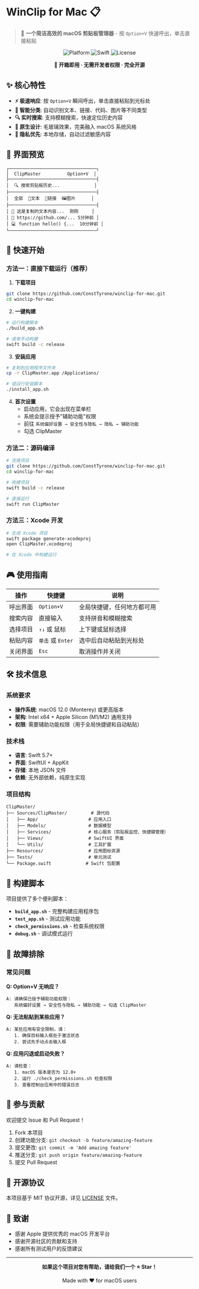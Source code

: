 # WinClip for Mac 📋

> 🎯 **一个简洁高效的 macOS 剪贴板管理器** - 按 `Option+V` 快速呼出，单击直接粘贴

<div align="center">

![Platform](https://img.shields.io/badge/macOS-12.0+-green?style=flat-square)
![Swift](https://img.shields.io/badge/Swift-5.7+-orange?style=flat-square)
![License](https://img.shields.io/badge/License-MIT-blue?style=flat-square)

**🚀 开箱即用 · 无需开发者权限 · 完全开源**

</div>

## ✨ 核心特性

- **⚡ 极速响应**: 按 `Option+V` 瞬间呼出，单击直接粘贴到光标处
- **🧠 智能分类**: 自动识别文本、链接、代码、图片等不同类型
- **🔍 实时搜索**: 支持模糊搜索，快速定位历史内容
- **🎨 原生设计**: 毛玻璃效果，完美融入 macOS 系统风格
- **🔐 隐私优先**: 本地存储，自动过滤敏感内容

## 📸 界面预览

```
┌─────────────────────────────────┐
│  ClipMaster          Option+V  │
├─────────────────────────────────┤
│  🔍 搜索剪贴板历史...             │
├─────────────────────────────────┤
│  全部  📝文本  🔗链接  🖼️图片      │
├─────────────────────────────────┤
│ 📝 这是复制的文本内容...  刚刚     │
│ 🔗 https://github.com/... 5分钟前 │
│ 💻 function hello() {...  10分钟前 │
└─────────────────────────────────┘
```

## 🚀 快速开始

### 方法一：直接下载运行（推荐）

1. **下载项目**
```bash
git clone https://github.com/ConstTyrone/winclip-for-mac.git
cd winclip-for-mac
```

2. **一键构建**
```bash
# 运行构建脚本
./build_app.sh

# 或者手动构建
swift build -c release
```

3. **安装应用**
```bash
# 复制到应用程序文件夹
cp -r ClipMaster.app /Applications/

# 或运行安装脚本
./install_app.sh
```

4. **首次设置**
   - 启动应用，它会出现在菜单栏
   - 系统会提示授予"辅助功能"权限
   - 前往 `系统偏好设置 → 安全性与隐私 → 隐私 → 辅助功能`
   - 勾选 ClipMaster

### 方法二：源码编译

```bash
# 克隆项目
git clone https://github.com/ConstTyrone/winclip-for-mac.git
cd winclip-for-mac

# 构建项目
swift build -c release

# 直接运行
swift run ClipMaster
```

### 方法三：Xcode 开发

```bash
# 生成 Xcode 项目
swift package generate-xcodeproj
open ClipMaster.xcodeproj

# 在 Xcode 中构建运行
```

## 🎮 使用指南

| 操作 | 快捷键 | 说明 |
|------|--------|------|
| 呼出界面 | `Option+V` | 全局快捷键，任何地方都可用 |
| 搜索内容 | 直接输入 | 支持拼音和模糊搜索 |
| 选择项目 | `↑↓` 或 鼠标 | 上下键或鼠标选择 |
| 粘贴内容 | `单击` 或 `Enter` | 选中后自动粘贴到光标处 |
| 关闭界面 | `Esc` | 取消操作并关闭 |

## 🛠 技术信息

### 系统要求
- **操作系统**: macOS 12.0 (Monterey) 或更高版本
- **架构**: Intel x64 + Apple Silicon (M1/M2) 通用支持
- **权限**: 需要辅助功能权限（用于全局快捷键和自动粘贴）

### 技术栈
- **语言**: Swift 5.7+
- **界面**: SwiftUI + AppKit
- **存储**: 本地 JSON 文件
- **依赖**: 无外部依赖，纯原生实现

### 项目结构
```
ClipMaster/
├── Sources/ClipMaster/         # 源代码
│   ├── App/                   # 应用入口
│   ├── Models/                # 数据模型
│   ├── Services/              # 核心服务（剪贴板监控、快捷键管理）
│   ├── Views/                 # SwiftUI 界面
│   └── Utils/                 # 工具扩展
├── Resources/                 # 应用图标资源
├── Tests/                     # 单元测试
└── Package.swift             # Swift 包配置
```

## 🔧 构建脚本

项目提供了多个便利脚本：

- **`build_app.sh`** - 完整构建应用程序包
- **`test_app.sh`** - 测试应用功能
- **`check_permissions.sh`** - 检查系统权限
- **`debug.sh`** - 调试模式运行

## 🐛 故障排除

### 常见问题

**Q: Option+V 无响应？**
```
A: 请确保已授予辅助功能权限：
   系统偏好设置 → 安全性与隐私 → 辅助功能 → 勾选 ClipMaster
```

**Q: 无法粘贴到某些应用？**
```
A: 某些应用有安全限制，请：
   1. 确保目标输入框处于激活状态
   2. 尝试先手动点击输入框
```

**Q: 应用闪退或启动失败？**
```
A: 请检查：
   1. macOS 版本是否为 12.0+
   2. 运行 ./check_permissions.sh 检查权限
   3. 查看控制台应用中的错误日志
```

## 🤝 参与贡献

欢迎提交 Issue 和 Pull Request！

1. Fork 本项目
2. 创建功能分支: `git checkout -b feature/amazing-feature`
3. 提交更改: `git commit -m 'Add amazing feature'`
4. 推送分支: `git push origin feature/amazing-feature`
5. 提交 Pull Request

## 📄 开源协议

本项目基于 MIT 协议开源，详见 [LICENSE](LICENSE) 文件。

## 🙏 致谢

- 感谢 Apple 提供优秀的 macOS 开发平台
- 感谢开源社区的贡献和支持
- 感谢所有测试用户的反馈建议

---

<div align="center">

**如果这个项目对您有帮助，请给我们一个 ⭐ Star！**

Made with ❤️ for macOS users

</div>